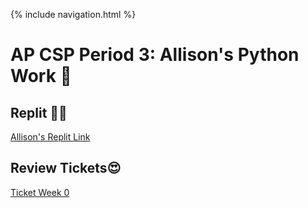 {% include navigation.html %}

# AP CSP Period 3: Allison's Python Work 🐍

## Replit 👩‍💻
[Allison's Replit Link](https://replit.com/@allisonthuang/AllisonCSPTri3?v=1)

## Review Tickets😍
[Ticket Week 0](https://github.com/christinlee367/womenInSTEMandDavid/issues/3)
